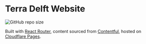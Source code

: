 # Terra Delft Website

![GitHub repo size](https://img.shields.io/github/repo-size/xmflsct/terradelft-website)

Built with [React Router](https://reactrouter.com/), content sourced from [Contentful](https://www.contentful.com/), hosted on [Cloudflare Pages](https://pages.cloudflare.com/).
